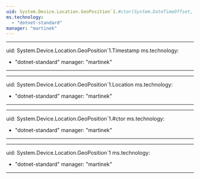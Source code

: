 ```yaml
---
uid: System.Device.Location.GeoPosition`1.#ctor(System.DateTimeOffset,`0)
ms.technology: 
  - "dotnet-standard"
manager: "martinek"
---
```


---
uid: System.Device.Location.GeoPosition`1.Timestamp
ms.technology: 
  - "dotnet-standard"
manager: "martinek"
---

---
uid: System.Device.Location.GeoPosition`1.Location
ms.technology: 
  - "dotnet-standard"
manager: "martinek"
---

---
uid: System.Device.Location.GeoPosition`1.#ctor
ms.technology: 
  - "dotnet-standard"
manager: "martinek"
---

---
uid: System.Device.Location.GeoPosition`1
ms.technology: 
  - "dotnet-standard"
manager: "martinek"
---
